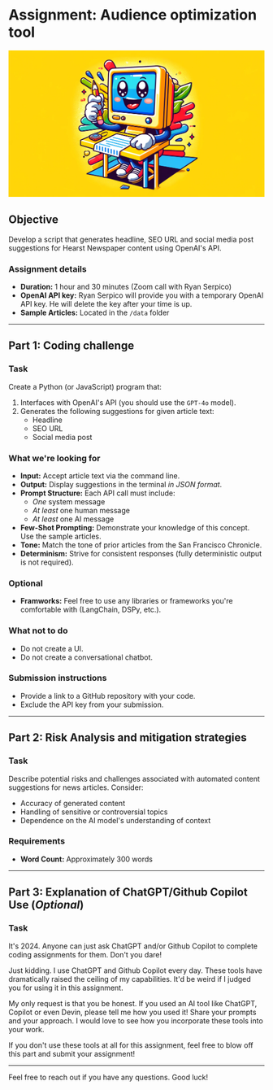 # Assignment: Audience optimization tool

![Assignment repo banner](img/assignment_banner.webp)

## Objective

Develop a script that generates headline, SEO URL and social media post suggestions for Hearst Newspaper content using OpenAI's API.

### Assignment details

- **Duration:** 1 hour and 30 minutes (Zoom call with Ryan Serpico)
- **OpenAI API key:** Ryan Serpico will provide you with a temporary OpenAI API key. He will delete the key after your time is up.
- **Sample Articles:** Located in the `/data` folder

---

## Part 1: Coding challenge

### Task

Create a Python (or JavaScript) program that:

1. Interfaces with OpenAI's API (you should use the `GPT-4o` model).
2. Generates the following suggestions for given article text:
   - Headline
   - SEO URL
   - Social media post

### What we're looking for

- **Input:** Accept article text via the command line.
- **Output:** Display suggestions in the terminal *in JSON format*.
- **Prompt Structure:** Each API call must include:
  - *One* system message
  - *At least* one human message
  - *At least* one AI message
- **Few-Shot Prompting:** Demonstrate your knowledge of this concept. Use the sample articles.
- **Tone:** Match the tone of prior articles from the San Francisco Chronicle.
- **Determinism:** Strive for consistent responses (fully deterministic output is not required).

### Optional

- **Framworks:** Feel free to use any libraries or frameworks you're comfortable with (LangChain, DSPy, etc.).

### What not to do

- Do not create a UI.
- Do not create a conversational chatbot.

### Submission instructions

- Provide a link to a GitHub repository with your code.
- Exclude the API key from your submission.

---

## Part 2: Risk Analysis and mitigation strategies

### Task

Describe potential risks and challenges associated with automated content suggestions for news articles. Consider:

- Accuracy of generated content
- Handling of sensitive or controversial topics
- Dependence on the AI model's understanding of context

### Requirements

- **Word Count:** Approximately 300 words

---

## Part 3: Explanation of ChatGPT/Github Copilot Use (*Optional*)

### Task

It's 2024. Anyone can just ask ChatGPT and/or Github Copilot to complete coding assignments for them. Don't you dare!

Just kidding. I use ChatGPT and Github Copilot every day. These tools have dramatically raised the ceiling of my capabilities. It'd be weird if I judged you for using it in this assignment.

My only request is that you be honest. If you used an AI tool like ChatGPT, Copilot or even Devin, please tell me how you used it! Share your prompts and your approach. I would love to see how you incorporate these tools into your work.

If you don't use these tools at all for this assignment, feel free to blow off this part and submit your assignment!

---

Feel free to reach out if you have any questions. Good luck!
